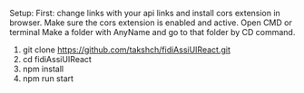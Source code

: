 Setup: 
First:
  change links with your api links and install cors extension in browser.
  Make sure the cors extension is enabled and active.
Open CMD or terminal
Make a folder with AnyName and go to that folder by CD command.
1. git clone https://github.com/takshch/fidiAssiUIReact.git
2. cd fidiAssiUIReact
3. npm install
4. npm run start
